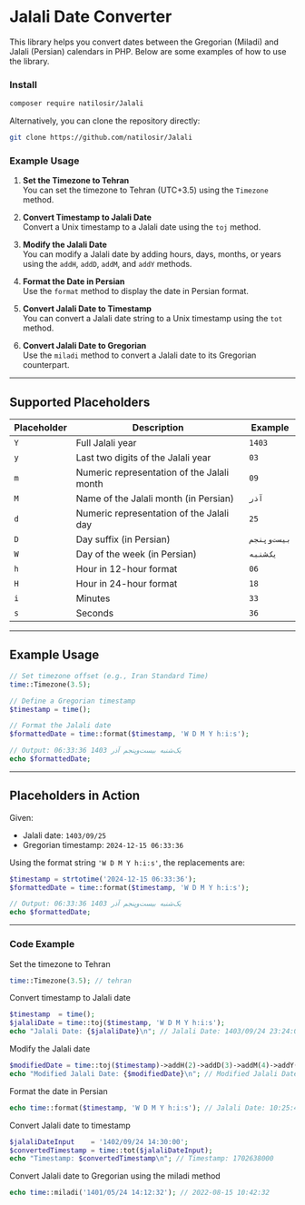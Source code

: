 # Jalali Date Converter

This library helps you convert dates between the Gregorian (Miladi) and Jalali (Persian) calendars in PHP. Below are some examples of how to use the library.

### Install
```bash
composer require natilosir/Jalali
```
Alternatively, you can clone the repository directly:
```bash
git clone https://github.com/natilosir/Jalali
```
### Example Usage

1. **Set the Timezone to Tehran**  
   You can set the timezone to Tehran (UTC+3.5) using the `Timezone` method.

2. **Convert Timestamp to Jalali Date**  
   Convert a Unix timestamp to a Jalali date using the `toj` method.

3. **Modify the Jalali Date**  
   You can modify a Jalali date by adding hours, days, months, or years using the `addH`, `addD`, `addM`, and `addY` methods.

4. **Format the Date in Persian**  
   Use the `format` method to display the date in Persian format.

5. **Convert Jalali Date to Timestamp**  
   You can convert a Jalali date string to a Unix timestamp using the `tot` method.

6. **Convert Jalali Date to Gregorian**  
   Use the `miladi` method to convert a Jalali date to its Gregorian counterpart.

---

## Supported Placeholders

| Placeholder | Description                                   | Example         |
|-------------|-----------------------------------------------|-----------------|
| `Y`         | Full Jalali year                             | `1403`          |
| `y`         | Last two digits of the Jalali year            | `03`            |
| `m`         | Numeric representation of the Jalali month    | `09`            |
| `M`         | Name of the Jalali month (in Persian)         | `آذر`           |
| `d`         | Numeric representation of the Jalali day      | `25`            |
| `D`         | Day suffix (in Persian)                      | `بیست‌و‌پنجم`   |
| `W`         | Day of the week (in Persian)                 | `یک‌شنبه`       |
| `h`         | Hour in 12-hour format                       | `06`            |
| `H`         | Hour in 24-hour format                       | `18`            |
| `i`         | Minutes                                       | `33`            |
| `s`         | Seconds                                       | `36`            |

---

## Example Usage

```php
// Set timezone offset (e.g., Iran Standard Time)
time::Timezone(3.5);

// Define a Gregorian timestamp
$timestamp = time();

// Format the Jalali date
$formattedDate = time::format($timestamp, 'W D M Y h:i:s');

// Output: یک‌شنبه بیست‌و‌پنجم آذر 1403 06:33:36
echo $formattedDate;
```
---
## Placeholders in Action

Given:
- Jalali date: `1403/09/25`
- Gregorian timestamp: `2024-12-15 06:33:36`

Using the format string `'W D M Y h:i:s'`, the replacements are:

```php
$timestamp = strtotime('2024-12-15 06:33:36');
$formattedDate = time::format($timestamp, 'W D M Y h:i:s');

// Output: یک‌شنبه بیست‌و‌پنجم آذر 1403 06:33:36
echo $formattedDate;
```
---

### Code Example

Set the timezone to Tehran
```php
time::Timezone(3.5); // tehran
```
Convert timestamp to Jalali date
```php
$timestamp  = time(); 
$jalaliDate = time::toj($timestamp, 'W D M Y h:i:s');
echo "Jalali Date: {$jalaliDate}\n"; // Jalali Date: 1403/09/24 23:24:01
```
Modify the Jalali date
```php
$modifiedDate = time::toj($timestamp)->addH(2)->addD(3)->addM(4)->addY(5);
echo "Modified Jalali Date: {$modifiedDate}\n"; // Modified Jalali Date: 1409/01/28 01:24:01
```
Format the date in Persian
```php
echo time::format($timestamp, 'W D M Y h:i:s'); // Jalali Date: یک‌شنبه بیست‌و‌پنجم آذر 1403 10:25:46
```
Convert Jalali date to timestamp
```php
$jalaliDateInput    = '1402/09/24 14:30:00';
$convertedTimestamp = time::tot($jalaliDateInput);
echo "Timestamp: $convertedTimestamp\n"; // Timestamp: 1702638000
```
Convert Jalali date to Gregorian using the miladi method
```php
echo time::miladi('1401/05/24 14:12:32'); // 2022-08-15 10:42:32
```

